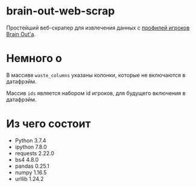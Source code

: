 # brain-out-web-scrap
Простейший веб-скрапер для извлечения данных с [профилей игроков Brain Out'a](https://brainout.org/user/1).

# Немного о

В массиве `waste_columns` указаны колонки, которые не включаются в датафрэйм.

Массив `ids` является набором id игроков, для будущего включения в датафрэйм.

# Из чего состоит 

- Python   3.7.4
- ipython  7.8.0
- requests 2.22.0
- bs4      4.8.0
- pandas   0.25.1
- numpy    1.16.5
- urllib   1.24.2

